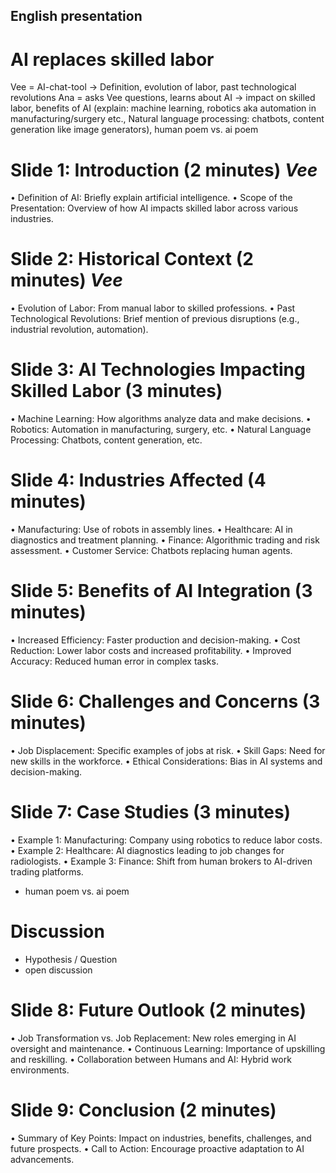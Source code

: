 ## English presentation
# AI replaces skilled labor
Vee = AI-chat-tool
    -> Definition, evolution of labor, past technological revolutions
Ana = asks Vee questions, learns about AI
    -> impact on skilled labor, benefits of AI (explain: machine learning, robotics aka automation in manufacturing/surgery etc., Natural language processing: chatbots, content generation like image generators), human poem vs. ai poem
    
# Slide 1: Introduction (2 minutes) *Vee*
•	Definition of AI: Briefly explain artificial intelligence.
•	Scope of the Presentation: Overview of how AI impacts skilled labor across various industries.
# Slide 2: Historical Context (2 minutes) *Vee*
•	Evolution of Labor: From manual labor to skilled professions.
•	Past Technological Revolutions: Brief mention of previous disruptions (e.g., industrial revolution, automation).
# Slide 3: AI Technologies Impacting Skilled Labor (3 minutes) 
•	Machine Learning: How algorithms analyze data and make decisions.
•	Robotics: Automation in manufacturing, surgery, etc.
•	Natural Language Processing: Chatbots, content generation, etc.
# Slide 4: Industries Affected (4 minutes)
•	Manufacturing: Use of robots in assembly lines.
•	Healthcare: AI in diagnostics and treatment planning.
•	Finance: Algorithmic trading and risk assessment.
•	Customer Service: Chatbots replacing human agents.
# Slide 5: Benefits of AI Integration (3 minutes)
•	Increased Efficiency: Faster production and decision-making.
•	Cost Reduction: Lower labor costs and increased profitability.
•	Improved Accuracy: Reduced human error in complex tasks.
# Slide 6: Challenges and Concerns (3 minutes)
•	Job Displacement: Specific examples of jobs at risk.
•	Skill Gaps: Need for new skills in the workforce.
•	Ethical Considerations: Bias in AI systems and decision-making.
# Slide 7: Case Studies (3 minutes)
•	Example 1: Manufacturing: Company using robotics to reduce labor costs.
•	Example 2: Healthcare: AI diagnostics leading to job changes for radiologists.
•	Example 3: Finance: Shift from human brokers to AI-driven trading platforms.
* human poem vs. ai poem
# Discussion
* Hypothesis / Question
* open discussion
# Slide 8: Future Outlook (2 minutes)
•	Job Transformation vs. Job Replacement: New roles emerging in AI oversight and maintenance.
•	Continuous Learning: Importance of upskilling and reskilling.
•	Collaboration between Humans and AI: Hybrid work environments.
# Slide 9: Conclusion (2 minutes)
•	Summary of Key Points: Impact on industries, benefits, challenges, and future prospects.
•	Call to Action: Encourage proactive adaptation to AI advancements.

 
    
